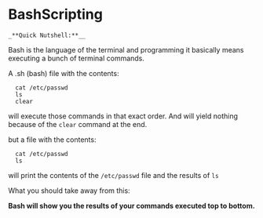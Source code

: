 # BashScripting


```_**Quick Nutshell:**__```

Bash is the language of the terminal and programming it basically means executing a bunch of terminal commands.

A .sh (bash) file with the contents:
```
  cat /etc/passwd
  ls
  clear
```
will execute those commands in that exact order. And will yield nothing because of the ```clear``` command at the end.

but a file with the contents:
```
  cat /etc/passwd
  ls
```
will print the contents of the ```/etc/passwd``` file and the results of ```ls```

What you should take away from this:

**Bash will show you the results of your commands executed top to bottom.**
